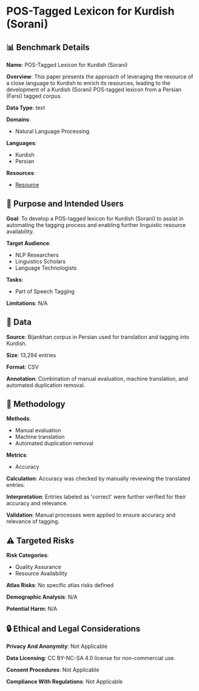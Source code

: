 # POS-Tagged Lexicon for Kurdish (Sorani)

## 📊 Benchmark Details

**Name**: POS-Tagged Lexicon for Kurdish (Sorani)

**Overview**: This paper presents the approach of leveraging the resource of a close language to Kurdish to enrich its resources, leading to the development of a Kurdish (Sorani) POS-tagged lexicon from a Persian (Farsi) tagged corpus.

**Data Type**: text

**Domains**:
- Natural Language Processing

**Languages**:
- Kurdish
- Persian

**Resources**:
- [Resource](https://kurdishblark.github.io/)

## 🎯 Purpose and Intended Users

**Goal**: To develop a POS-tagged lexicon for Kurdish (Sorani) to assist in automating the tagging process and enabling further linguistic resource availability.

**Target Audience**:
- NLP Researchers
- Linguistics Scholars
- Language Technologists

**Tasks**:
- Part of Speech Tagging

**Limitations**: N/A

## 💾 Data

**Source**: Bijankhan corpus in Persian used for translation and tagging into Kurdish.

**Size**: 13,294 entries

**Format**: CSV

**Annotation**: Combination of manual evaluation, machine translation, and automated duplication removal.

## 🔬 Methodology

**Methods**:
- Manual evaluation
- Machine translation
- Automated duplication removal

**Metrics**:
- Accuracy

**Calculation**: Accuracy was checked by manually reviewing the translated entries.

**Interpretation**: Entries labeled as 'correct' were further verified for their accuracy and relevance.

**Validation**: Manual processes were applied to ensure accuracy and relevance of tagging.

## ⚠️ Targeted Risks

**Risk Categories**:
- Quality Assurance
- Resource Availability

**Atlas Risks**:
No specific atlas risks defined

**Demographic Analysis**: N/A

**Potential Harm**: N/A

## 🔒 Ethical and Legal Considerations

**Privacy And Anonymity**: Not Applicable

**Data Licensing**: CC BY-NC-SA 4.0 license for non-commercial use.

**Consent Procedures**: Not Applicable

**Compliance With Regulations**: Not Applicable
